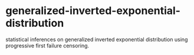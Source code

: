 # generalized-inverted-exponential-distribution
statistical inferences on generalized inverted exponential distribution using progressive first failure censoring.
